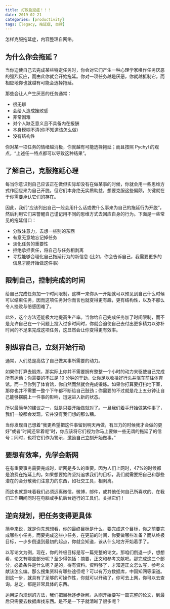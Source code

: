 ```yaml
---
title: 打败拖延症！！！
date: 2019-02-21
categories: [productivity]
tags: [legacy, 拖延症, 自律]
---
```


怎样克服拖延症，内容整理自网络。

## 为什么你会拖延？

当你迫使自己去完成某些特定任务时，你会对它们产生一种心理学家唤作任务厌恶的强烈反应，而由此你就会开始拖延。你对一项任务越是厌恶，你就越抵制它，而相应地你也就越有可能会选择拖延。

那些会让人产生厌恶的任务通常：

- 很无聊
- 会给人造成挫败感
- 非常困难
- 对个人缺乏意义且不具备内在报酬
- 本身模糊不清(你不知道该怎么做)
- 没有结构性

你对某一项任务的情绪越消极，你就越有可能选择拖延；而且按照 Pychyl 的观点，“上述任一特点都可以导致这种结果”。

## 了解自己，克服拖延心理

每当你意识到自己应该正在做但实际却没有在做某事的时候，你就会用一些思维方式作回应来为自己开脱。但它们本身绝无实质助益，想要克服这些偏颇，关键就在于你需要承认它们的存在。

因此，我们“应该列出自己一般会用什么话或做什么事来为自己的拖延行为开脱”，然后利用它们来警醒自己谨记用不同的思维方式去回应自身的行为。下面是一些常见的拖延借口：

- 分散注意力，去想一些别的东西
- 有意无意地忘记掉任务
- 淡化任务的重要性
- 拒绝承担责任，将自己与任务相剥离
- 寻找能够合理化自己拖延行为的新信息 (比如，你会告诉自己，我需要更多的信息才能开始做这件事)

## 限制自己，控制完成的时间

给自己完成任务加一个时间限制，这样一来你从一开始就可以预见到自己什么时候可以结束任务，因而这项任务对你而言也就变得更有趣，更有结构性，以及不那么令人挫败与倍感困难了。

此外，这个方法还能极大地提高生产率。当你给自己完成任务加了时间限制，而不是允许自己在一个问题上投入过多时间时，你就会迫使自己去付出更多精力以弥补时间的不足来完成这项任务，这显然会让你变得更有效率。

## 别纵容自己，立刻开始行动

通常，人们总是高估了自己做某事所需要的动力。

如果你打算去锻炼，那实际上你并不需要拥有整整一个小时的动力来驱使自己完成所有运动；你需要的不过是 10 分钟的干劲，让你足以收拾好行头并驱车前往体育馆。而一旦你到了体育馆，你自然而然就会完成锻炼。如果你打算要打扫地下室，那你也并不需要一整个下午都不断给自己鼓劲；你需要的不过就是花上五分钟让自己能够摆脱上一件事的影响，迅速进入新的状态。

所以最简单的建议之一，就是只要开始做就对了。一旦我们着手开始做某件事了，我们一般都会发现，它并没有我们想的那么糟。

当你发现自己想着“我更希望把这件事留到明天再做，有压力的时候我才会做的更好”或者“时间还早着呢”时，你应该将它们视为你马上要做一些无谓的拖延了的信号；同时，也将它们作为警示，激励自己立刻开始做事。”

## 要想有效率，先学会断网

在有重要事务需要完成时，断网是多么的重要。因为人们上网时，47%的时候都是浪费在拖延上的。如果想要始终坚持追求我们的目标，我们就需要把自己和那些潜在的会分散我们注意力的东西，如社交工具，相剥离。

而这也就意味着我们必须远离微信，微博，邮件，或其他任何自己所喜欢的、在我们工作期间同时在电脑或手机后台运行的工具们。关掉它们！

## 逆向规划，把任务变得更具体

简单来说，就是你先想想看，你的最终目标是什么，要完成这个目标，你之前要完成哪些小任务，而要完成这些小任务，在更前的时间，你要做哪些准备？而从终极目标，一步步倒退到最初的起点，你就会知道，该从什么地方开始着手了。

以写论文为例，现在，你的终极目标是写一篇完整的论文。那咱们倒退一步，想想看，论文有哪些部分呢？至少得包括：摘要，正文和参考文献吧。那完成这三个部分，必备条件是什么呢？是的，得有资料。资料够了，才知道正文怎么写，参考文献该怎么编。那么搜集资料有哪些途径呢？可以有万方数据库，中国知网等渠道。到这一步，就具有了足够的可操作性，你就可以开动了，你可去上网，你可以去查询。总之，都是非常具体的东西。

运用逆向规划的方法，我们把目标逐步拆解。从刚开始要写一篇完整的论文，到最后只需要去数据库找东西。是不是一下子就清晰了很多呢？

